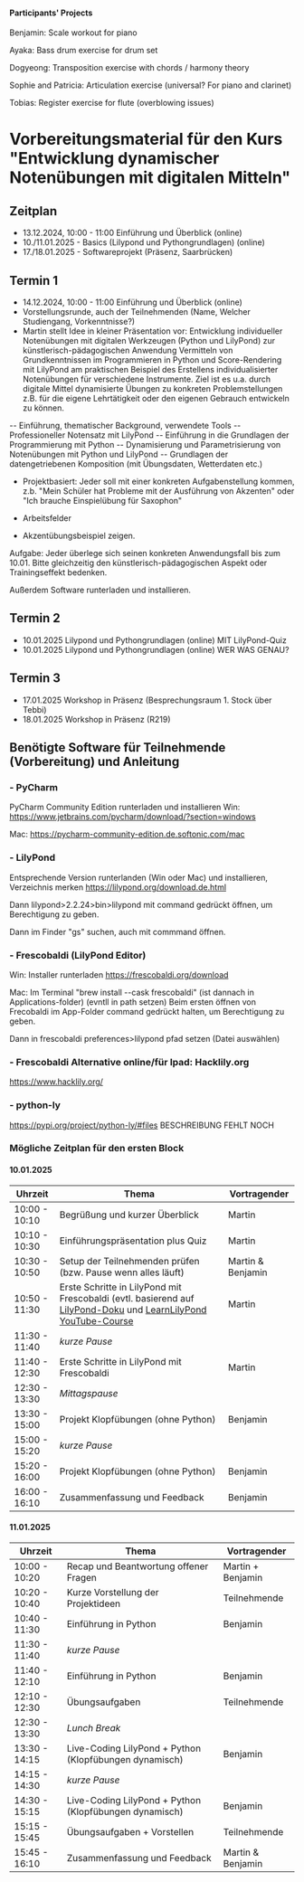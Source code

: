 
#### Participants' Projects 

Benjamin: Scale workout for piano

Ayaka: Bass drum exercise for drum set

Dogyeong: Transposition exercise with chords / harmony theory

Sophie and Patricia: Articulation exercise (universal? For piano and clarinet)

Tobias: Register exercise for flute (overblowing issues)



# Vorbereitungsmaterial für den Kurs "Entwicklung dynamischer Notenübungen mit digitalen Mitteln"

## Zeitplan

- 13.12.2024, 10:00 - 11:00 Einführung und Überblick (online)
- 10./11.01.2025 - Basics (Lilypond und Pythongrundlagen) (online)
- 17./18.01.2025 - Softwareprojekt (Präsenz, Saarbrücken)

## Termin 1
- 14.12.2024, 10:00 - 11:00 Einführung und Überblick (online)
- Vorstellungsrunde, auch der Teilnehmenden (Name, Welcher Studiengang, Vorkenntnisse?) 
- Martin stellt Idee in kleiner Präsentation vor: 
Entwicklung individueller Notenübungen mit digitalen Werkzeugen (Python und LilyPond) zur künstlerisch-pädagogischen Anwendung 
Vermitteln von Grundkenntnissen im Programmieren in Python und Score-Rendering mit LilyPond am praktischen Beispiel des Erstellens individualisierter Notenübungen für verschiedene Instrumente. Ziel ist es u.a. durch digitale Mittel dynamisierte Übungen zu konkreten Problemstellungen z.B. für die eigene Lehrtätigkeit oder den eigenen Gebrauch entwickeln zu können.

-- Einführung, thematischer Background, verwendete Tools
-- Professioneller Notensatz mit LilyPond
-- Einführung in die Grundlagen der Programmierung mit Python
-- Dynamisierung und Parametrisierung von Notenübungen mit Python und LilyPond
-- Grundlagen der datengetriebenen Komposition (mit Übungsdaten, Wetterdaten etc.)

- Projektbasiert: Jeder soll mit einer konkreten Aufgabenstellung kommen, z.b. "Mein Schüler hat Probleme mit der Ausführung von Akzenten" oder "Ich brauche Einspielübung für Saxophon" 

- Arbeitsfelder

- Akzentübungsbeispiel zeigen. 

Aufgabe: Jeder überlege sich seinen konkreten Anwendungsfall bis zum 10.01. Bitte gleichzeitig den künstlerisch-pädagogischen Aspekt oder Trainingseffekt bedenken. 

Außerdem Software runterladen und installieren. 


## Termin 2
- 10.01.2025 Lilypond und Pythongrundlagen (online) MIT LilyPond-Quiz
- 10.01.2025 Lilypond und Pythongrundlagen (online)
WER WAS GENAU?
## Termin 3
- 17.01.2025 Workshop in Präsenz (Besprechungsraum 1. Stock über Tebbi)
- 18.01.2025 Workshop in Präsenz (R219)


## Benötigte Software für Teilnehmende (Vorbereitung) und Anleitung

### - PyCharm
PyCharm Community Edition runterladen und installieren 
Win: https://www.jetbrains.com/pycharm/download/?section=windows 

Mac:
https://pycharm-community-edition.de.softonic.com/mac 

### - LilyPond
Entsprechende Version runterlanden (Win oder Mac) und installieren, Verzeichnis merken
https://lilypond.org/download.de.html 

Dann lilypond>2.2.24>bin>lilypond mit command gedrückt öffnen, um Berechtigung zu geben.

Dann im Finder "gs" suchen, auch mit commmand öffnen. 

### - Frescobaldi (LilyPond Editor)
Win: Installer runterladen 
https://frescobaldi.org/download 

Mac: 
Im Terminal "brew install --cask frescobaldi" 
(ist dannach in Applications-folder)
(evntll in path setzen)
Beim ersten öffnen von Frecobaldi im App-Folder command gedrückt halten, um Berechtigung zu geben. 

Dann in frescobaldi preferences>lilypond pfad setzen (Datei auswählen)

### - Frescobaldi Alternative online/für Ipad: Hacklily.org 
https://www.hacklily.org/ 


### - python-ly
https://pypi.org/project/python-ly/#files 
BESCHREIBUNG FEHLT NOCH

### Mögliche Zeitplan für den ersten Block

#### 10.01.2025

| Uhrzeit | Thema | Vortragender |
| ------  | ----- | ------------ |
| 10:00 - 10:10 | Begrüßung und kurzer Überblick |  Martin |
| 10:10 - 10:30 | Einführungspräsentation plus Quiz | Martin  |
| 10:30 - 10:50 | Setup der Teilnehmenden prüfen (bzw. Pause wenn alles läuft) | Martin & Benjamin  |
| 10:50 - 11:30 | Erste Schritte in LilyPond mit Frescobaldi (evtl. basierend auf [LilyPond-Doku](https://lilypond.org/doc/v2.23/Documentation/learning/index#top) und [LearnLilyPond YouTube-Course](https://www.youtube.com/playlist?list=PLHi8BvxILUV6x9FqEmZiYrEj6VMGmTKjt)| Martin |
| 11:30 - 11:40 | *kurze Pause* |
| 11:40 - 12:30 | Erste Schritte in LilyPond mit Frescobaldi | Martin |
| 12:30 - 13:30 | *Mittagspause* |  |
| 13:30 - 15:00 | Projekt Klopfübungen (ohne Python) | Benjamin | 
| 15:00 - 15:20 | *kurze Pause* | 
| 15:20 - 16:00 | Projekt Klopfübungen (ohne Python) | Benjamin |
| 16:00 - 16:10 | Zusammenfassung und Feedback | Benjamin  |


#### 11.01.2025
| Uhrzeit | Thema | Vortragender |
| ------  | ----- | ------------ |
| 10:00 - 10:20 | Recap und Beantwortung offener Fragen | Martin + Benjamin  |
| 10:20 - 10:40 | Kurze Vorstellung der Projektideen | Teilnehmende  |
| 10:40 - 11:30 | Einführung in Python | Benjamin |
| 11:30 - 11:40 | *kurze Pause*  |   |
| 11:40 - 12:10 | Einführung in Python | Benjamin |
| 12:10 - 12:30 | Übungsaufgaben | Teilnehmende |
| 12:30 - 13:30 | *Lunch Break* |  |
| 13:30 - 14:15 | Live-Coding LilyPond + Python (Klopfübungen dynamisch) | Benjamin |
| 14:15 - 14:30 | *kurze Pause* |  |
| 14:30 - 15:15 | Live-Coding LilyPond + Python (Klopfübungen dynamisch) | Benjamin |
| 15:15 - 15:45 | Übungsaufgaben + Vorstellen | Teilnehmende |
| 15:45 - 16:10 | Zusammenfassung und Feedback | Martin & Benjamin |
